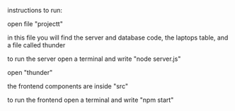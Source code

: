 instructions to run:

open file "projectt"

in this file you will find the server and database code, the laptops table, and a file called thunder

to run the server open a terminal and write "node server.js"

open "thunder" 

the frontend components are inside "src"

to run the frontend open a terminal and write "npm start"


